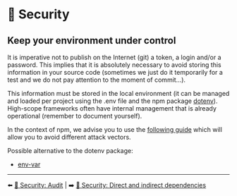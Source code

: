# 🔐 Security

## Keep your environment under control

It is imperative not to publish on the Internet (git) a token, a login and/or a password. This implies that it is absolutely necessary to avoid storing this information in your source code (sometimes we just do it temporarily for a test and we do not pay attention to the moment of commit…).

This information must be stored in the local environment (it can be managed and loaded per project using the .env file and the npm package [dotenv](https://www.npmjs.com/package/dotenv)). High-scope frameworks often have internal management that is already operational (remember to document yourself).

In the context of npm, we advise you to use the [following guide](https://snyk.io/blog/ten-npm-security-best-practices/) which will allow you to avoid different attack vectors.

Possible alternative to the dotenv package:

- [env-var](https://github.com/evanshortiss/env-var)

---

⬅️ [🔐 Security: Audit](./audit.md) |
➡️ [🔐 Security: Direct and indirect dependencies](./dependencies.md)